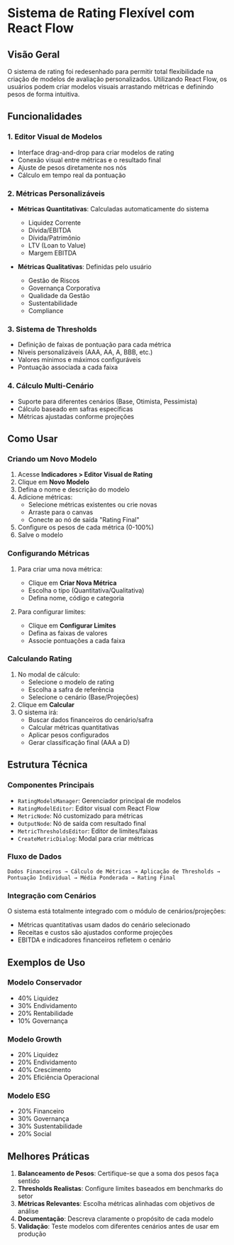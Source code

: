 # Sistema de Rating Flexível com React Flow

## Visão Geral

O sistema de rating foi redesenhado para permitir total flexibilidade na criação de modelos de avaliação personalizados. Utilizando React Flow, os usuários podem criar modelos visuais arrastando métricas e definindo pesos de forma intuitiva.

## Funcionalidades

### 1. Editor Visual de Modelos
- Interface drag-and-drop para criar modelos de rating
- Conexão visual entre métricas e o resultado final
- Ajuste de pesos diretamente nos nós
- Cálculo em tempo real da pontuação

### 2. Métricas Personalizáveis
- **Métricas Quantitativas**: Calculadas automaticamente do sistema
  - Liquidez Corrente
  - Dívida/EBITDA
  - Dívida/Patrimônio
  - LTV (Loan to Value)
  - Margem EBITDA
  
- **Métricas Qualitativas**: Definidas pelo usuário
  - Gestão de Riscos
  - Governança Corporativa
  - Qualidade da Gestão
  - Sustentabilidade
  - Compliance

### 3. Sistema de Thresholds
- Definição de faixas de pontuação para cada métrica
- Níveis personalizáveis (AAA, AA, A, BBB, etc.)
- Valores mínimos e máximos configuráveis
- Pontuação associada a cada faixa

### 4. Cálculo Multi-Cenário
- Suporte para diferentes cenários (Base, Otimista, Pessimista)
- Cálculo baseado em safras específicas
- Métricas ajustadas conforme projeções

## Como Usar

### Criando um Novo Modelo

1. Acesse **Indicadores > Editor Visual de Rating**
2. Clique em **Novo Modelo**
3. Defina o nome e descrição do modelo
4. Adicione métricas:
   - Selecione métricas existentes ou crie novas
   - Arraste para o canvas
   - Conecte ao nó de saída "Rating Final"
5. Configure os pesos de cada métrica (0-100%)
6. Salve o modelo

### Configurando Métricas

1. Para criar uma nova métrica:
   - Clique em **Criar Nova Métrica**
   - Escolha o tipo (Quantitativa/Qualitativa)
   - Defina nome, código e categoria
   
2. Para configurar limites:
   - Clique em **Configurar Limites**
   - Defina as faixas de valores
   - Associe pontuações a cada faixa

### Calculando Rating

1. No modal de cálculo:
   - Selecione o modelo de rating
   - Escolha a safra de referência
   - Selecione o cenário (Base/Projeções)
2. Clique em **Calcular**
3. O sistema irá:
   - Buscar dados financeiros do cenário/safra
   - Calcular métricas quantitativas
   - Aplicar pesos configurados
   - Gerar classificação final (AAA a D)

## Estrutura Técnica

### Componentes Principais

- `RatingModelsManager`: Gerenciador principal de modelos
- `RatingModelEditor`: Editor visual com React Flow
- `MetricNode`: Nó customizado para métricas
- `OutputNode`: Nó de saída com resultado final
- `MetricThresholdsEditor`: Editor de limites/faixas
- `CreateMetricDialog`: Modal para criar métricas

### Fluxo de Dados

```
Dados Financeiros → Cálculo de Métricas → Aplicação de Thresholds → 
Pontuação Individual → Média Ponderada → Rating Final
```

### Integração com Cenários

O sistema está totalmente integrado com o módulo de cenários/projeções:
- Métricas quantitativas usam dados do cenário selecionado
- Receitas e custos são ajustados conforme projeções
- EBITDA e indicadores financeiros refletem o cenário

## Exemplos de Uso

### Modelo Conservador
- 40% Liquidez
- 30% Endividamento
- 20% Rentabilidade
- 10% Governança

### Modelo Growth
- 20% Liquidez
- 20% Endividamento
- 40% Crescimento
- 20% Eficiência Operacional

### Modelo ESG
- 20% Financeiro
- 30% Governança
- 30% Sustentabilidade
- 20% Social

## Melhores Práticas

1. **Balanceamento de Pesos**: Certifique-se que a soma dos pesos faça sentido
2. **Thresholds Realistas**: Configure limites baseados em benchmarks do setor
3. **Métricas Relevantes**: Escolha métricas alinhadas com objetivos de análise
4. **Documentação**: Descreva claramente o propósito de cada modelo
5. **Validação**: Teste modelos com diferentes cenários antes de usar em produção